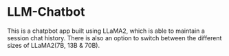 # LLM-Chatbot
This is a chatpbot app built using LLaMA2, which is able to maintain a session chat history. 
There is also an option to switch between the different sizes of LLaMA2(7B, 13B & 70B).
